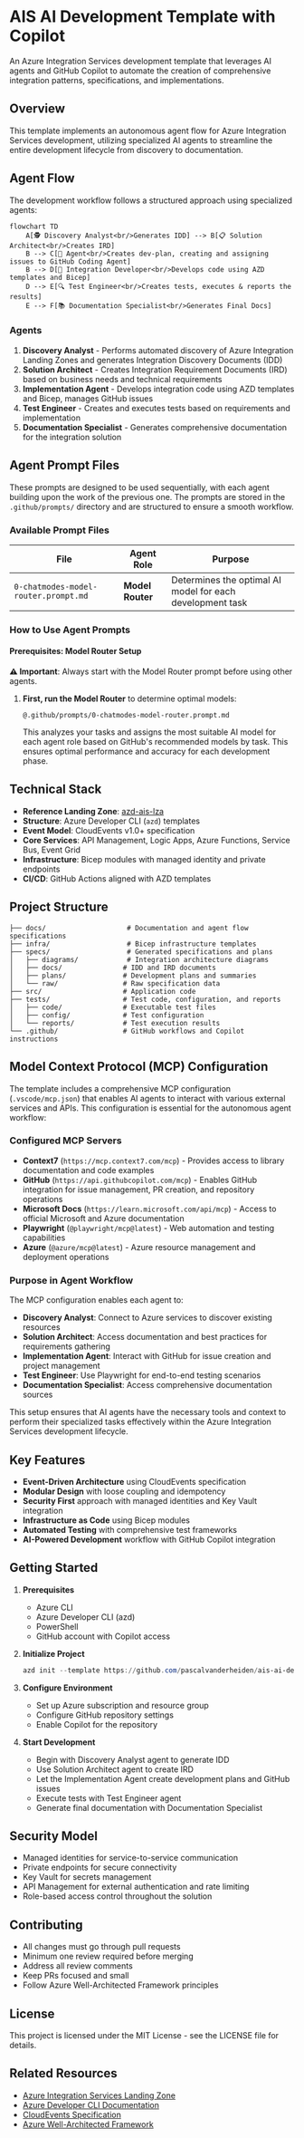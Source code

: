 # AIS AI Development Template with Copilot

An Azure Integration Services development template that leverages AI agents and GitHub Copilot to automate the creation of comprehensive integration patterns, specifications, and implementations.

## Overview

This template implements an autonomous agent flow for Azure Integration Services development, utilizing specialized AI agents to streamline the entire development lifecycle from discovery to documentation.

## Agent Flow

The development workflow follows a structured approach using specialized agents:

```mermaid
flowchart TD
    A[🕵️ Discovery Analyst<br/>Generates IDD] --> B[📋 Solution Architect<br/>Creates IRD]
    B --> C[🔧 Agent<br/>Creates dev-plan, creating and assigning issues to GitHub Coding Agent]
    B --> D[🔧 Integration Developer<br/>Develops code using AZD templates and Bicep]
    D --> E[🔍 Test Engineer<br/>Creates tests, executes & reports the results]
    E --> F[📚 Documentation Specialist<br/>Generates Final Docs]
```

### Agents

1. **Discovery Analyst** - Performs automated discovery of Azure Integration Landing Zones and generates Integration Discovery Documents (IDD)
2. **Solution Architect** - Creates Integration Requirement Documents (IRD) based on business needs and technical requirements
3. **Implementation Agent** - Develops integration code using AZD templates and Bicep, manages GitHub issues
4. **Test Engineer** - Creates and executes tests based on requirements and implementation
5. **Documentation Specialist** - Generates comprehensive documentation for the integration solution

## Agent Prompt Files

These prompts are designed to be used sequentially, with each agent building upon the work of the previous one. The prompts are stored in the `.github/prompts/` directory and are structured to ensure a smooth workflow.

### Available Prompt Files

| File | Agent Role | Purpose |
|------|------------|---------|
| `0-chatmodes-model-router.prompt.md` | **Model Router** | Determines the optimal AI model for each development task |

### How to Use Agent Prompts

#### Prerequisites: Model Router Setup

**⚠️ Important**: Always start with the Model Router prompt before using other agents.

1. **First, run the Model Router** to determine optimal models:
   ```
   @.github/prompts/0-chatmodes-model-router.prompt.md
   ```
   
   This analyzes your tasks and assigns the most suitable AI model for each agent role based on GitHub's recommended models by task. This ensures optimal performance and accuracy for each development phase.

## Technical Stack

- **Reference Landing Zone**: [azd-ais-lza](https://github.com/pascalvanderheiden/azd-ais-lza)
- **Structure**: Azure Developer CLI (`azd`) templates
- **Event Model**: CloudEvents v1.0+ specification
- **Core Services**: API Management, Logic Apps, Azure Functions, Service Bus, Event Grid
- **Infrastructure**: Bicep modules with managed identity and private endpoints
- **CI/CD**: GitHub Actions aligned with AZD templates

## Project Structure

```
├── docs/                    # Documentation and agent flow specifications
├── infra/                   # Bicep infrastructure templates
├── specs/                   # Generated specifications and plans
│   ├── diagrams/            # Integration architecture diagrams
│   ├── docs/               # IDD and IRD documents
│   ├── plans/              # Development plans and summaries
│   └── raw/                # Raw specification data
├── src/                    # Application code
├── tests/                  # Test code, configuration, and reports
│   ├── code/               # Executable test files
│   ├── config/             # Test configuration
│   └── reports/            # Test execution results
└── .github/                # GitHub workflows and Copilot instructions
```

## Model Context Protocol (MCP) Configuration

The template includes a comprehensive MCP configuration (`.vscode/mcp.json`) that enables AI agents to interact with various external services and APIs. This configuration is essential for the autonomous agent workflow:

### Configured MCP Servers

- **Context7** (`https://mcp.context7.com/mcp`) - Provides access to library documentation and code examples
- **GitHub** (`https://api.githubcopilot.com/mcp`) - Enables GitHub integration for issue management, PR creation, and repository operations
- **Microsoft Docs** (`https://learn.microsoft.com/api/mcp`) - Access to official Microsoft and Azure documentation
- **Playwright** (`@playwright/mcp@latest`) - Web automation and testing capabilities
- **Azure** (`@azure/mcp@latest`) - Azure resource management and deployment operations

### Purpose in Agent Workflow

The MCP configuration enables each agent to:
- **Discovery Analyst**: Connect to Azure services to discover existing resources
- **Solution Architect**: Access documentation and best practices for requirements gathering
- **Implementation Agent**: Interact with GitHub for issue creation and project management
- **Test Engineer**: Use Playwright for end-to-end testing scenarios
- **Documentation Specialist**: Access comprehensive documentation sources

This setup ensures that AI agents have the necessary tools and context to perform their specialized tasks effectively within the Azure Integration Services development lifecycle.

## Key Features

- **Event-Driven Architecture** using CloudEvents specification
- **Modular Design** with loose coupling and idempotency
- **Security First** approach with managed identities and Key Vault integration
- **Infrastructure as Code** using Bicep modules
- **Automated Testing** with comprehensive test frameworks
- **AI-Powered Development** workflow with GitHub Copilot integration

## Getting Started

1. **Prerequisites**
   - Azure CLI
   - Azure Developer CLI (azd)
   - PowerShell
   - GitHub account with Copilot access

2. **Initialize Project**
   ```powershell
   azd init --template https://github.com/pascalvanderheiden/ais-ai-dev-template-copilot
   ```

3. **Configure Environment**
   - Set up Azure subscription and resource group
   - Configure GitHub repository settings
   - Enable Copilot for the repository

4. **Start Development**
   - Begin with Discovery Analyst agent to generate IDD
   - Use Solution Architect agent to create IRD
   - Let the Implementation Agent create development plans and GitHub issues
   - Execute tests with Test Engineer agent
   - Generate final documentation with Documentation Specialist

## Security Model

- Managed identities for service-to-service communication
- Private endpoints for secure connectivity
- Key Vault for secrets management
- API Management for external authentication and rate limiting
- Role-based access control throughout the solution

## Contributing

- All changes must go through pull requests
- Minimum one review required before merging
- Address all review comments
- Keep PRs focused and small
- Follow Azure Well-Architected Framework principles

## License

This project is licensed under the MIT License - see the LICENSE file for details.

## Related Resources

- [Azure Integration Services Landing Zone](https://github.com/pascalvanderheiden/azd-ais-lza)
- [Azure Developer CLI Documentation](https://learn.microsoft.com/en-us/azure/developer/azure-developer-cli/)
- [CloudEvents Specification](https://github.com/cloudevents/spec)
- [Azure Well-Architected Framework](https://docs.microsoft.com/en-us/azure/architecture/framework/)
